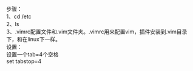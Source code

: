 步骤：  
1、cd /etc  
2、ls  
3、.vimrc配置文件和.vim文件夹。.vimrc用来配置vim，插件安装到.vim目录下，和在linux下一样。  
设置：  
设置一个tab=4个空格  
set tabstop=4  
